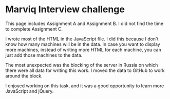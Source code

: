 # Marviq Interview challenge

This page includes Assignment A and Assignment B. I did not find the time to complete Assignment C.

I wrote most of the HTML in the JavaScript file. I did this because I don't know how many machines will be in the data. In case you want to display more machines, instead of writing more HTML for each machine, you can just add those machines to the data.

The most unexpected was the blocking of the server in Russia on which there were all data for writing this work. I moved the data to GitHub to work around the block.

I enjoyed working on this task, and it was a good opportunity to learn more JavaScript and jQuery.